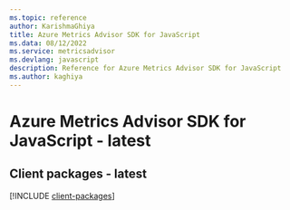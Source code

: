 ```yaml
---
ms.topic: reference
author: KarishmaGhiya
title: Azure Metrics Advisor SDK for JavaScript
ms.data: 08/12/2022
ms.service: metricsadvisor
ms.devlang: javascript
description: Reference for Azure Metrics Advisor SDK for JavaScript
ms.author: kaghiya
---
```

# Azure Metrics Advisor SDK for JavaScript - latest

## Client packages - latest
[!INCLUDE [client-packages](metrics-advisor-client-index.md)]